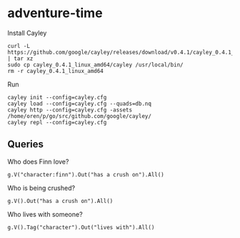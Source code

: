 # adventure-time

Install Cayley

```
curl -L https://github.com/google/cayley/releases/download/v0.4.1/cayley_0.4.1_linux_amd64.tar.gz | tar xz
sudo cp cayley_0.4.1_linux_amd64/cayley /usr/local/bin/
rm -r cayley_0.4.1_linux_amd64
```

Run

```
cayley init --config=cayley.cfg
cayley load --config=cayley.cfg --quads=db.nq
cayley http --config=cayley.cfg -assets /home/oren/p/go/src/github.com/google/cayley/
cayley repl --config=cayley.cfg
```

## Queries

Who does Finn love?

```
g.V("character:finn").Out("has a crush on").All()
```

Who is being crushed?

```
g.V().Out("has a crush on").All()
```

Who lives with someone?

```
g.V().Tag("character").Out("lives with").All()
```
